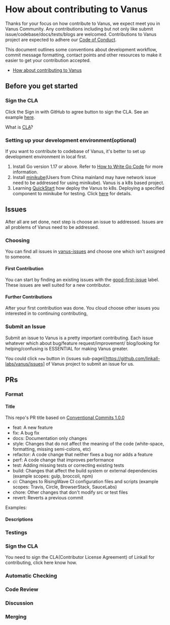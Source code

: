 # How about contributing to Vanus

Thanks for your focus on how contribute to Vanus, we expect meet you in Vanus Community. Any contributions including but 
not only like submit issue/codebase/docs/tests/blogs are welcomed. Contributions to Vanus project are expected to adhere our
[Code of Conduct](CODE-OF-CONDUCT.md).

This document outlines some conventions about development workflow, commit message formatting, contact points and other
resources to make it easier to get your contribution accepted.

<!-- TOC -->
- [How about contributing to Vanus](#how-about-contributing-to-vanus)
<!-- /TOC -->

## Before you get started

### Sign the CLA
Click the Sign in with GitHub to agree button to sign the CLA. See an example [here](#).

What is [CLA](#)?

### Setting up your development environment(optional)
If you want to contribute to codebase of Vanus, it's better to set up development environment in local first.

1. Install Go version 1.17 or above. Refer to [How to Write Go Code](https://go.dev/doc/code) for more information.
2. Install [minikube](#)(Users from China mainland may have network issue need to be addressed for using minikube). 
Vanus is a k8s based project.
3. Learning [QuickStart](#) how deploy the Vanus to k8s. Deploying a specified component to minikube for testing. 
Click [here](#) for details.

## Issues
After all are set done, next step is choose an issue to addressed. Issues are all problems of Vanus need to be addressed.

### Choosing
You can find all issues in [vanus-issues](https://github.com/linkall-labs/vanus/issues) and choose one which isn't
assigned to someone.

#### First Contribution
You can start by finding an existing issues with the 
[good-first-issue](https://github.com/linkall-labs/vanus/issues?q=is%3Aopen+is%3Aissue+label%3Agood-first-issue) label. 
These issues are well suited for a new contributor.

#### Further Contributions
After your first contribution was done. You cloud choose other issues you interested in to continuing contributing, 

### Submit an Issue
Submit an issue to Vanus is a pretty important contributing. Each issue whatever which about bug/feature request/improvement/
blog/looking for helping/confusing is ESSENTIAL for making Vanus greater.

You could click `new` button in (issues sub-page)[https://github.com/linkall-labs/vanus/issues] of Vanus project to 
submit an issue for us.

## PRs

### Format

#### Title
This repo's PR title based on [Conventional Commits 1.0.0](https://www.conventionalcommits.org/en/v1.0.0/)

- feat: A new feature
- fix: A bug fix
- docs: Documentation only changes
- style: Changes that do not affect the meaning of the code (white-space, formatting, missing semi-colons, etc)
- refactor: A code change that neither fixes a bug nor adds a feature
- perf: A code change that improves performance
- test: Adding missing tests or correcting existing tests
- build: Changes that affect the build system or external dependencies (example scopes: gulp, broccoli, npm)
- ci: Changes to RisingWave CI configuration files and scripts (example scopes: Travis, Circle, BrowserStack, SauceLabs)
- chore: Other changes that don't modify src or test files
- revert: Reverts a previous commit

Examples:

#### Descriptions


### Testings

### Sign the CLA
You need to sign the CLA(Contributor License Agreement) of Linkall for contributing, click here know how.

### Automatic Checking

### Code Review

### Discussion

### Merging
